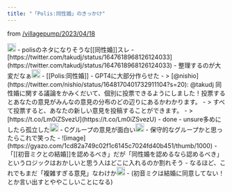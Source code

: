 ```yaml
---
title: "「Polis:同性婚」のきっかけ"
---
```


from [/villagepump/2023/04/18](https://scrapbox.io/villagepump/2023/04/18)

<img src='https://scrapbox.io/api/pages/villagepump/基素/icon' alt='/villagepump/基素.icon' height="19.5"/>
- polisのネタになりそうな[[同性婚]]スレ
    - [https://twitter.com/takudj/status/1647618968126124033](https://twitter.com/takudj/status/1647618968126124033)
    - 整理するのが大変だなぁ<img src='https://scrapbox.io/api/pages/villagepump/nishio/icon' alt='/villagepump/nishio.icon' height="19.5"/>
        - [[Polis:同性婚]]
        - GPT4に大部分作らせた
        - > [@nishio](https://twitter.com/nishio/status/1648170401732911104?s=20): @takudj 同性婚に関する議論をかみくだいて、個別に投票できるようにしました！投票するとあなたの意見がみんなの意見の分布のどの辺りにあるかわかります。
        - > すべて投票すると、あなたの新しい意見を投稿することができます。
        - > [https://t.co/Lm0iZSvezU](https://t.co/Lm0iZSvezU)
            - done
        - unsure多めにしたら孤立した<img src='https://scrapbox.io/api/pages/villagepump/基素/icon' alt='/villagepump/基素.icon' height="19.5"/>
        - Cグループの意見が面白い<img src='https://scrapbox.io/api/pages/villagepump/基素/icon' alt='/villagepump/基素.icon' height="19.5"/>
            - 保守的なグループかと思ったらこれで笑った
            - ![image](https://gyazo.com/1cd82a749c02f1c6145c7024fd40b451/thumb/1000)
                - 「[[初音ミクとの結婚]]を認めるべき」だが「同性婚を認めるなら認めるべき」というロジックはおかしいと思う人はどこに入れるのか割れそう
                    - なるほど、これでもまだ「複雑すぎる意見」なわけか<img src='https://scrapbox.io/api/pages/villagepump/nishio/icon' alt='/villagepump/nishio.icon' height="19.5"/>
                        - (初音ミクは結婚に同意してない！とか言い出すとややこしいことになる)
